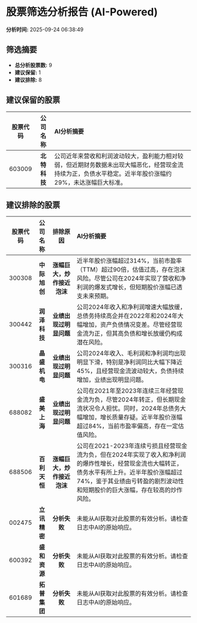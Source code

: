 # 股票筛选分析报告 (AI-Powered)

**分析时间:** 2025-09-24 06:38:49

## 筛选摘要

- **总分析股票数:** 9
- **建议保留:** 1
- **建议排除:** 8

## 建议保留的股票

| 股票代码 | 公司名称 | AI分析摘要 |
|:---:|:---:|:---|
| 603009 | **北特科技** | 公司近年来营收和利润波动较大，盈利能力相对较弱，但近期财务数据未出现大幅恶化，经营现金流持续为正，负债水平稳定。近半年股价涨幅约29%，未达涨幅巨大标准。 |

## 建议排除的股票

| 股票代码 | 公司名称 | 排除原因 | AI分析摘要 |
|:---:|:---:|:---:|:---|
| 300308 | **中际旭创** | **涨幅巨大，炒作接近泡沫** | 近半年股价涨幅超过314%，当前市盈率（TTM）超过90倍，估值过高，存在泡沫风险。尽管公司在2024年实现了营收和净利润的爆发式增长，但短期股价涨幅已透支未来预期。 |
| 300442 | **润泽科技** | **业绩出现过明显问题** | 公司2024年收入和净利润增速大幅放缓，总债务持续高企并在2022年和2024年大幅增加，资产负债情况变差。尽管经营现金流为正，但其高负债和增长放缓仍构成潜在风险。 |
| 300316 | **晶盛机电** | **业绩出现过明显问题** | 公司2024年收入、毛利润和净利润均出现明显下滑，特别是净利润同比大幅下降近45%，且经营现金流波动较大，负债持续增加，业绩出现明显问题。 |
| 688082 | **盛美上海** | **业绩出现过明显问题** | 公司在2021年至2023年连续三年经营现金流为负，尽管2024年转正，但长期现金流状况令人担忧。同时，2024年总债务大幅增加，增长质量存疑。近半年股价涨幅超过84%，当前市盈率偏高，存在一定估值风险。 |
| 688506 | **百利天恒** | **涨幅巨大，炒作接近泡沫** | 公司在2021-2023年连续亏损且经营现金流为负，但在2024年实现了收入和净利润的爆炸性增长，经营现金流也大幅转正，债务水平有所上升。近半年股价涨幅超过74%，鉴于其业绩由亏转盈的剧烈波动性和短期股价的巨大涨幅，存在较高的炒作风险。 |
| 002475 | **立讯精密** | **分析失败** | 未能从AI获取对此股票的有效分析。请检查日志中AI的原始响应。 |
| 600392 | **盛和资源** | **分析失败** | 未能从AI获取对此股票的有效分析。请检查日志中AI的原始响应。 |
| 601689 | **拓普集团** | **分析失败** | 未能从AI获取对此股票的有效分析。请检查日志中AI的原始响应。 |
